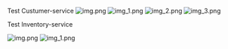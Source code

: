 Test Custumer-service 
![img.png](images/img.png)
![img_1.png](images/img_1.png)
![img_2.png](images/img_2.png)
![img_3.png](images/img_3.png)

Test Inventory-service

![img.png](images/img_4.png)
![img_1.png](images/img_5.png)



